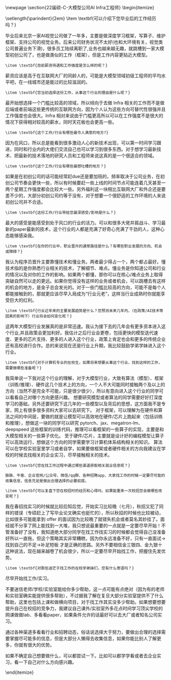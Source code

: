 \newpage
\section{22届硕-C-大模型公司AI Infra工程师}
\begin{itemize}

\setlength{\parindent}{2em} 
    \item \textbf{可以介绍下您毕业后的工作经历吗？}

毕业后来北京一家AI视觉公司做了一年多，主要是做深度学习框架，写算子、维护框架、支持公司的视觉业务。后来公司财务状况不太好(也和大环境有关，视觉类公司普遍业务下滑)，很多员工陆续离职了,业务也越来越无趣，就跳槽到一家大模型初创公司了，也是做类似的工作（框架），但是工作内容更贴近大模型。

    \item \textbf{目前薪资待遇和工作强度是怎么样的呢？}

薪资应该是高于在互联网大厂的同龄人的，可能是大模型领域初级工程师的平均水平吧，在一线城市还是能过的比较滋润的。


    \item \textbf{您当初选择这份工作，从事这个行业的理由是什么呢？}

最开始想选择一个门槛比较高的领域，所以倾向于去做 Infra 相关的工作而不是做后端或者前端这些更传统的互联网方向，因为个人认为这些方向可替代性很强并且工作强度也会很大。Infra 相对来说由于门槛更高所以可以在工作强度不是很大的情况下获得相对较高的薪水，同时天花板也会更高一些。

  
    \item \textbf{这个工作/行业有哪些最令人满意的地方?}

因为在风口，所以总是能看到很多激动人心的新技术出现，可以第一时间学习跟进，同时和行业内的大佬们交流自己也可以学习到很多东西。对于想学习最新技术、把最新的技术落地的研究人员和工程师来说这真的是一个很适合的领域。


    \item \textbf{这个工作/行业有哪些最想吐槽的地方？}

如果是在初创公司的话可能经常赶due还是要加班的，频率取决于公司业务，在初创公司节奏会更快一些，所以有时候要赶一些上线的时间节点可能连着几天甚至一两个星期工作强度都会比较大一些。另外福利这一块相比互联网大厂和外企还是要差不少的，大部分初创公司约等于没有，对于想要一个很舒适的工作环境的人来说初创公司并不合适。

    \item \textbf{这份工作/行业带给您最深感受/影响是什么？}

最大的感受是能感受到处于风口的行业的活力。可以和很多大佬并肩战斗、学习最新的paper最新的技术，这个行业的人都是充满了好奇心充满了干劲的人，这种心态能够感染我。

    \item \textbf{在你的行业中，职业晋升的通常路径是什么？有哪些职业发展的方向、机会或障碍？}

我认为程序员晋升主要靠懂技术和懂业务。两者最少得占一个，两个都占最好。懂技术指的是你熟悉行业相关的技术，了解细节、难点。懂业务是你知道公司和行业的情况以及对你的工作的影响。如果两个都懂，那你可以在核心/难点业务上取得突破自然可以走的更远。如果你觉得没有这样的业务或者机会，可以跳槽去有这样的机会的地方，是金子总会发光的。对于一些门槛比较高的方向，可能不是每个人都能接触到的，那就更应该尽早入局成为“行业元老”，这样当行业成熟时你就能享受巨大的红利。

    \item \textbf{行业近年来的主要发展趋势是什么？您预测未来几年内，（在政策/AI技术等因素的影响下）行业将会如何变化呢？}

这两年大模型行业发展真的是非常迅速。我认为接下去的几年会有更多资本进入这个行业,并且政策会更加利好。我估计之后行业会更卷，包括更快的模型迭代速度、更多的芯片支持、更多的人进入这个行业，政策上肯定也会和更多的传统企业还有高校进行合作。总的来说现在还是行业上升期，我比较鼓励学弟学妹进入这个行业。

    \item \textbf{对于计算机专业的在校生，如果将来想要从事这个行业，找到这样的工作，需要做哪些准备呢？}

我简单说一下我对这个行业的理解，对于大模型行业，大致有算法（模型）、框架（训练/推理）、硬件这几个技术上的方向，一个人不大可能同时接触两个及以上的方向（当然不是完全不可能，只是很少很少），所以有意向进入这个行业的同学可以看看自己对哪个方向更感兴趣。
想要研究模型或者算法的同学需要好好打深度学习的基础，另外还要研究下这几年的一些模型以及背后的思想，这方面我不是专家，网上有很多很多资料大家可以去研究下。
对于框架，可以理解为在硬件和算法之间的中间层，要做的就是让模型可以高效地在硬件/芯片上跑起来（包括训练和推理），想做这一块的同学可以研究 pytorch、jax、megatron-lm、deepspeed 这些框架的训练代码，推理可以看框架的一些算子的实现，主要是和大模型相关的一些算子优化。
至于硬件/芯片，主要就是设计好的编程模型让算子可以高效运行，想做这个方向的同学需要学习计算机体系结构相关的知识。
算法可以在学校实验室里学习或者自学，如果要做框架或者硬件相关的方向我建议在学校的时候去找相关的企业实习，尽早接触相关的技术。

    \item \textbf{您在找工作过程中通过哪些渠道获取相关就业信息呢？}

    脉脉、牛客、企业官网/公众号、微信/qq群、各种招聘app，大家找工作的时候一定要尽可能的收集信息，信息充足是做出合理选择的必要前提。

    \item \textbf{可以复盘下您在校招时的经历和心得吗，如果能重来一次校招您会做哪些改变呢？}

我在春招找实习的时候就比较后知后觉，开始实习比较晚（七月），秋招又犯了同样的错误（专硕赶上了写毕业论文确实也挺忙的），所以秋招的时候也比较被动，比如很多可能能拿到 offer 的面试因为比较晚了就错失机会或者莫名其妙挂了。面经就不分享了网上能找到一大堆，我只想说最重要的一点就是一定要尽早开始！不管准备好了没有，我知道绝大部分同学在找工作找实习的时候都会觉得自己没准备好所以一直拖，但这个策略其实非常糟糕，因为你永远准备不好，只有一直面试->找到自己的不足->补足短板 才是正确的思路。另外不要相信金三银四、金九银十这种说法，现在越来越卷了机会很少，所以一定要尽早开始找工作，把握住先发优势。

    \item \textbf{对那些迷茫于找工作的在校学弟妹们，您有什么寄语吗？}
    
尽早开始找工作/实习。

不要迷信老师/学校/实验室能给你多少帮助，这一点可能有点绝对（因为有的老师和实验室确实能提供很多帮助），不过据我了解在复旦大部分实验室提供不了什么帮助，这里也包括上课和做横向项目，对于找工作其实没多少帮助。如果想要想要提升自己在校招的竞争力，我建议自己课外/实验室外多花点时间学习顶尖学校的网课做做lab、多看看paper，如果条件允许的话最好可以去大厂或者知名公司实习。

通过各种渠道多看看行业和招聘动态，俗话说选择大于努力，要做出合理的选择需要掌握尽可能多的信息，但是大部分人懒得去收集信息，如果你能比别人了解更多，你就有很大的优势。

如果不确定自己想要做什么，可以都尝试一下。比如可以都学学看或者去企业实习，看一下自己对什么方向感兴趣。

\end{itemize}
